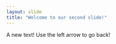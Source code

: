```yaml
---
layout: slide
title: "Welcome to our second slide!"
---
```

A new text!
Use the left arrow to go back!
